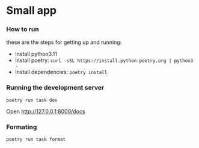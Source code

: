 # Small app

### How to run
these are the steps for getting up and running:

* Install python3.11
* Install poetry: `curl -sSL https://install.python-poetry.org | python3 -`
* Install dependencies: `poetry install`


### Running the development server
`poetry run task dev`

Open http://127.0.0.1:8000/docs

### Formating
`poetry run task format`


